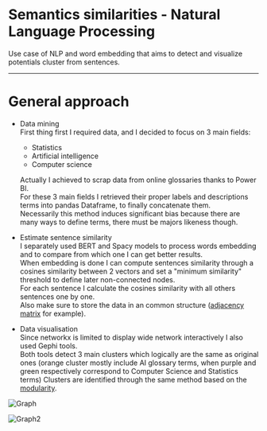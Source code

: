 # Semantics similarities - Natural Language Processing 
 Use case of NLP and word embedding that aims to detect and visualize potentials cluster from sentences.
___
# General approach
- Data mining  
  First thing first I required data, and I decided to focus on 3 main fields:
    - Statistics
    - Artificial intelligence
    - Computer science  
    
  Actually I achieved to scrap data from online glossaries thanks to Power BI.  
  For these 3 main fields I retrieved their proper labels and descriptions terms into pandas Dataframe, to finally concatenate them.  
  Necessarily this method induces significant bias because there are many ways to define terms, there must be majors likeness though.  
  
- Estimate sentence similarity  
  I separately used BERT and Spacy models to process words embedding and to compare from which one I can get better results.  
  When embedding is done I can compute sentences similarity through a cosines similarity between 2 vectors and set a "minimum similarity" threshold to define later non-connected nodes.  
  For each sentence I calculate the cosines similarity with all others sentences one by one.  
  Also make sure to store the data in an common structure ([adjacency matrix](data/adj_matrix.csv) for example).  

- Data visualisation  
  Since networkx is limited to display wide network interactively I also used Gephi tools.  
  Both tools detect 3 main clusters which logically are the same as original ones (orange cluster mostly include AI glossary terms, when purple and green respectively correspond to Computer Science and Statistics terms)
  Clusters are identified through the same method based on the [modularity](https://en.wikipedia.org/wiki/Louvain_method#Modularity_optimization).  


![Graph](data/graph.svg "Title")

![Graph2](data/network.png "Title")

